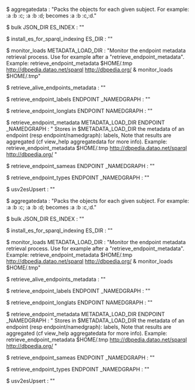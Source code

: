 
$ aggregatedata  : "Packs the objects for each given subject. For example: :a :b :c; :a :b :d; becomes :a :b :c,:d."

$ bulk JSON_DIR ES_INDEX : ""

$ install_es_for_sparql_indexing ES_DIR : ""

$ monitor_loads METADATA_LOAD_DIR : "Monitor the endpoint metadata retrieval process. Use for example after a "retrieve_endpoint_metadata". Example: retrieve_endpoint_metadata $HOME/.tmp http://dbpedia.datao.net/sparql http://dbpedia.org/ & monitor_loads $HOME/.tmp"

$ retrieve_alive_endpoints_metadata  : ""

$ retrieve_endpoint_labels ENDPOINT _NAMEDGRAPH : ""

$ retrieve_endpoint_longlats ENDPOINT NAMEDGRAPH : ""

$ retrieve_endpoint_metadata METADATA_LOAD_DIR ENDPOINT _NAMEDGRAPH : " Stores in $METADATA_LOAD_DIR the metadata of an endpoint (resp endpoint/namedgraph): labels, Note that results are aggregated (cf view_help aggregatedata for more info). Example: retrieve_endpoint_metadata $HOME/.tmp http://dbpedia.datao.net/sparql http://dbpedia.org/ "

$ retrieve_endpoint_sameas ENDPOINT _NAMEDGRAPH : ""

$ retrieve_endpoint_types ENDPOINT _NAMEDGRAPH : ""

$ usv2esUpsert  : ""


$ aggregatedata  : "Packs the objects for each given subject. For example: :a :b :c; :a :b :d; becomes :a :b :c,:d."

$ bulk JSON_DIR ES_INDEX : ""

$ install_es_for_sparql_indexing ES_DIR : ""

$ monitor_loads METADATA_LOAD_DIR : "Monitor the endpoint metadata retrieval process. Use for example after a "retrieve_endpoint_metadata". Example: retrieve_endpoint_metadata $HOME/.tmp http://dbpedia.datao.net/sparql http://dbpedia.org/ & monitor_loads $HOME/.tmp"

$ retrieve_alive_endpoints_metadata  : ""

$ retrieve_endpoint_labels ENDPOINT _NAMEDGRAPH : ""

$ retrieve_endpoint_longlats ENDPOINT NAMEDGRAPH : ""

$ retrieve_endpoint_metadata METADATA_LOAD_DIR ENDPOINT _NAMEDGRAPH : " Stores in $METADATA_LOAD_DIR the metadata of an endpoint (resp endpoint/namedgraph): labels, Note that results are aggregated (cf view_help aggregatedata for more info). Example: retrieve_endpoint_metadata $HOME/.tmp http://dbpedia.datao.net/sparql http://dbpedia.org/ "

$ retrieve_endpoint_sameas ENDPOINT _NAMEDGRAPH : ""

$ retrieve_endpoint_types ENDPOINT _NAMEDGRAPH : ""

$ usv2esUpsert  : ""

